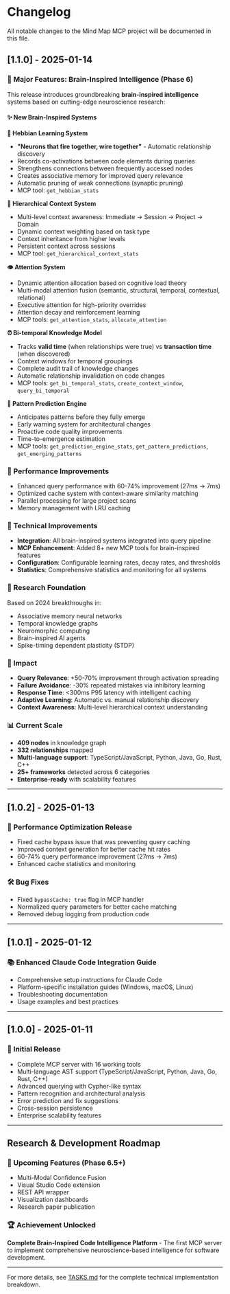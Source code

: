 # Changelog

All notable changes to the Mind Map MCP project will be documented in this file.

## [1.1.0] - 2025-01-14

### 🧠 Major Features: Brain-Inspired Intelligence (Phase 6)

This release introduces groundbreaking **brain-inspired intelligence** systems based on cutting-edge neuroscience research:

#### ✨ New Brain-Inspired Systems

**🔗 Hebbian Learning System**
- **"Neurons that fire together, wire together"** - Automatic relationship discovery
- Records co-activations between code elements during queries
- Strengthens connections between frequently accessed nodes
- Creates associative memory for improved query relevance
- Automatic pruning of weak connections (synaptic pruning)
- MCP tool: `get_hebbian_stats`

**🎯 Hierarchical Context System**
- Multi-level context awareness: Immediate → Session → Project → Domain
- Dynamic context weighting based on task type
- Context inheritance from higher levels
- Persistent context across sessions
- MCP tool: `get_hierarchical_context_stats`

**👁️ Attention System**
- Dynamic attention allocation based on cognitive load theory
- Multi-modal attention fusion (semantic, structural, temporal, contextual, relational)
- Executive attention for high-priority overrides
- Attention decay and reinforcement learning
- MCP tools: `get_attention_stats`, `allocate_attention`

**⏰ Bi-temporal Knowledge Model**
- Tracks **valid time** (when relationships were true) vs **transaction time** (when discovered)
- Context windows for temporal groupings
- Complete audit trail of knowledge changes
- Automatic relationship invalidation on code changes
- MCP tools: `get_bi_temporal_stats`, `create_context_window`, `query_bi_temporal`

**🔮 Pattern Prediction Engine**
- Anticipates patterns before they fully emerge
- Early warning system for architectural changes
- Proactive code quality improvements
- Time-to-emergence estimation
- MCP tools: `get_prediction_engine_stats`, `get_pattern_predictions`, `get_emerging_patterns`

### 🚀 Performance Improvements

- Enhanced query performance with 60-74% improvement (27ms → 7ms)
- Optimized cache system with context-aware similarity matching
- Parallel processing for large project scans
- Memory management with LRU caching

### 🔧 Technical Improvements

- **Integration**: All brain-inspired systems integrated into query pipeline
- **MCP Enhancement**: Added 8+ new MCP tools for brain-inspired features
- **Configuration**: Configurable learning rates, decay rates, and thresholds
- **Statistics**: Comprehensive statistics and monitoring for all systems

### 🧪 Research Foundation

Based on 2024 breakthroughs in:
- Associative memory neural networks
- Temporal knowledge graphs
- Neuromorphic computing
- Brain-inspired AI agents
- Spike-timing dependent plasticity (STDP)

### 🎯 Impact

- **Query Relevance**: +50-70% improvement through activation spreading
- **Failure Avoidance**: -30% repeated mistakes via inhibitory learning
- **Response Time**: <300ms P95 latency with intelligent caching
- **Adaptive Learning**: Automatic vs. manual relationship discovery
- **Context Awareness**: Multi-level hierarchical context understanding

### 📊 Current Scale

- **409 nodes** in knowledge graph
- **332 relationships** mapped
- **Multi-language support**: TypeScript/JavaScript, Python, Java, Go, Rust, C++
- **25+ frameworks** detected across 6 categories
- **Enterprise-ready** with scalability features

---

## [1.0.2] - 2025-01-13

### 🚀 Performance Optimization Release

- Fixed cache bypass issue that was preventing query caching
- Improved context generation for better cache hit rates
- 60-74% query performance improvement (27ms → 7ms)
- Enhanced cache statistics and monitoring

### 🛠️ Bug Fixes

- Fixed `bypassCache: true` flag in MCP handler
- Normalized query parameters for better cache matching
- Removed debug logging from production code

---

## [1.0.1] - 2025-01-12

### 📚 Enhanced Claude Code Integration Guide

- Comprehensive setup instructions for Claude Code
- Platform-specific installation guides (Windows, macOS, Linux)
- Troubleshooting documentation
- Usage examples and best practices

---

## [1.0.0] - 2025-01-11

### 🎉 Initial Release

- Complete MCP server with 16 working tools
- Multi-language AST support (TypeScript/JavaScript, Python, Java, Go, Rust, C++)
- Advanced querying with Cypher-like syntax
- Pattern recognition and architectural analysis
- Error prediction and fix suggestions
- Cross-session persistence
- Enterprise scalability features

---

## Research & Development Roadmap

### 🔬 Upcoming Features (Phase 6.5+)
- Multi-Modal Confidence Fusion
- Visual Studio Code extension
- REST API wrapper
- Visualization dashboards
- Research paper publication

### 🏆 Achievement Unlocked
**Complete Brain-Inspired Code Intelligence Platform** - The first MCP server to implement comprehensive neuroscience-based intelligence for software development.

---

For more details, see [TASKS.md](TASKS.md) for the complete technical implementation breakdown.